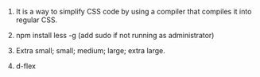 1. It is a way to simplify CSS code by using a compiler that compiles it into regular CSS.

2. npm install less -g (add sudo if not running as administrator)


4. Extra small; small; medium; large; extra large.

5. d-flex
